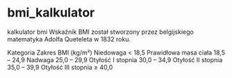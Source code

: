 # bmi_kalkulator
 kalkulator bmi
Wskaźnik BMI został stworzony przez belgijskiego matematyka Adolfa Queteleta w 1832 roku.

Kategoria	Zakres BMI (kg/m²)
Niedowaga	< 18,5
Prawidłowa masa ciała	18,5 – 24,9
Nadwaga	25,0 – 29,9
Otyłość I stopnia	30,0 – 34,9
Otyłość II stopnia	35,0 – 39,9
Otyłość III stopnia	≥ 40,0
